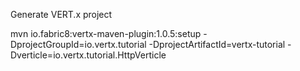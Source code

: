 Generate VERT.x project


mvn io.fabric8:vertx-maven-plugin:1.0.5:setup -DprojectGroupId=io.vertx.tutorial -DprojectArtifactId=vertx-tutorial -Dverticle=io.vertx.tutorial.HttpVerticle
